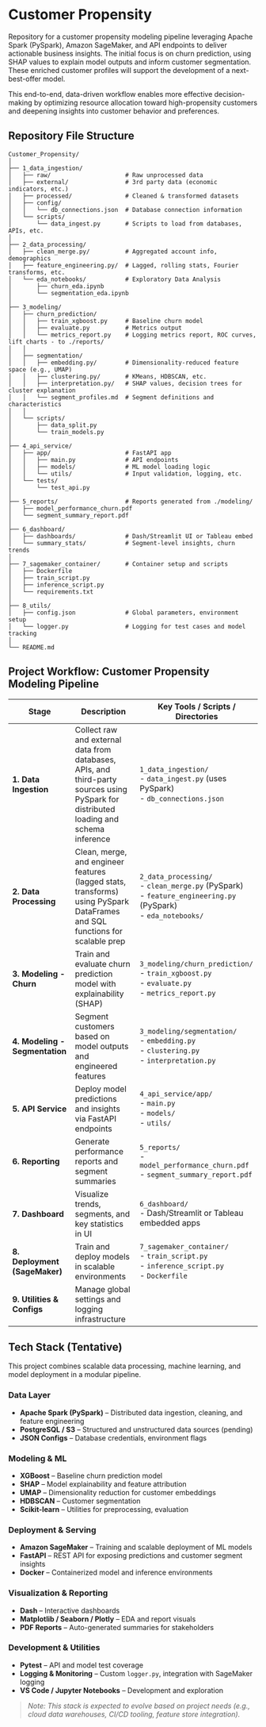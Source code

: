 # Customer Propensity

Repository for a customer propensity modeling pipeline leveraging Apache Spark (PySpark), Amazon SageMaker, and API endpoints to deliver actionable business insights.
The initial focus is on churn prediction, using SHAP values to explain model outputs and inform customer segmentation. These enriched customer profiles will support the development of a next-best-offer model.

This end-to-end, data-driven workflow enables more effective decision-making by optimizing resource allocation toward high-propensity customers and deepening insights into customer behavior and preferences.

## Repository File Structure
```
Customer_Propensity/
│
├── 1_data_ingestion/
│   ├── raw/                     # Raw unprocessed data
│   ├── external/                # 3rd party data (economic indicators, etc.)
│   ├── processed/               # Cleaned & transformed datasets
│   ├── config/
│   │   └── db_connections.json  # Database connection information
│   └── scripts/
│       └── data_ingest.py       # Scripts to load from databases, APIs, etc.
│
├── 2_data_processing/
│   ├── clean_merge.py/          # Aggregated account info, demographics
│   ├── feature_engineering.py/  # Lagged, rolling stats, Fourier transforms, etc.
│   └── eda_notebooks/           # Exploratory Data Analysis
│       ├── churn_eda.ipynb
│       └── segmentation_eda.ipynb
│
├── 3_modeling/
│   ├── churn_prediction/
│   │   ├── train_xgboost.py     # Baseline churn model
│   │   ├── evaluate.py          # Metrics output
│   │   └── metrics_report.py    # Logging metrics report, ROC curves, lift charts - to ./reports/
│   │
│   ├── segmentation/
│   │   ├── embedding.py/        # Dimensionality-reduced feature space (e.g., UMAP)
│   │   ├── clustering.py/       # KMeans, HDBSCAN, etc.
│   │   ├── interpretation.py/   # SHAP values, decision trees for cluster explanation
│   │   └── segment_profiles.md  # Segment definitions and characteristics
│   │
│   └── scripts/
│       ├── data_split.py
│       └── train_models.py
│
├── 4_api_service/
│   ├── app/                     # FastAPI app
│   │   ├── main.py              # API endpoints
│   │   ├── models/              # ML model loading logic
│   │   └── utils/               # Input validation, logging, etc.
│   └── tests/
│       └── test_api.py
│
├── 5_reports/                   # Reports generated from ./modeling/
│   ├── model_performance_churn.pdf
│   └── segment_summary_report.pdf
│
├── 6_dashboard/
│   ├── dashboards/              # Dash/Streamlit UI or Tableau embed
│   └── summary_stats/           # Segment-level insights, churn trends
│
├── 7_sagemaker_container/       # Container setup and scripts
│   ├── Dockerfile
│   ├── train_script.py
│   ├── inference_script.py
│   └── requirements.txt
│
├── 8_utils/
│   ├── config.json              # Global parameters, environment setup
│   └── logger.py                # Logging for test cases and model tracking
│
└── README.md
```

## Project Workflow: Customer Propensity Modeling Pipeline

| Stage                | Description                                                                 | Key Tools / Scripts / Directories                           |
|----------------------|-----------------------------------------------------------------------------|--------------------------------------------------------------|
| **1. Data Ingestion**| Collect raw and external data from databases, APIs, and third-party sources using PySpark for distributed loading and schema inference | `1_data_ingestion/`<br>- `data_ingest.py` (uses PySpark)<br>- `db_connections.json` |
| **2. Data Processing**| Clean, merge, and engineer features (lagged stats, transforms) using PySpark DataFrames and SQL functions for scalable prep | `2_data_processing/`<br>- `clean_merge.py` (PySpark)<br>- `feature_engineering.py` (PySpark)<br>- `eda_notebooks/` |
| **3. Modeling - Churn**| Train and evaluate churn prediction model with explainability (SHAP)       | `3_modeling/churn_prediction/`<br>- `train_xgboost.py`<br>- `evaluate.py`<br>- `metrics_report.py` |
| **4. Modeling - Segmentation**| Segment customers based on model outputs and engineered features | `3_modeling/segmentation/`<br>- `embedding.py`<br>- `clustering.py`<br>- `interpretation.py` |
| **5. API Service**    | Deploy model predictions and insights via FastAPI endpoints                | `4_api_service/app/`<br>- `main.py`<br>- `models/`<br>- `utils/` |
| **6. Reporting**      | Generate performance reports and segment summaries                         | `5_reports/`<br>- `model_performance_churn.pdf`<br>- `segment_summary_report.pdf` |
| **7. Dashboard**      | Visualize trends, segments, and key statistics in UI                       | `6_dashboard/`<br>- Dash/Streamlit or Tableau embedded apps |
| **8. Deployment (SageMaker)**| Train and deploy models in scalable environments                     | `7_sagemaker_container/`<br>- `train_script.py`<br>- `inference_script.py`<br>- `Dockerfile` |
| **9. Utilities & Configs**| Manage global settings and logging infrastructure   

## Tech Stack (Tentative)

This project combines scalable data processing, machine learning, and model deployment in a modular pipeline.

### Data Layer
- **Apache Spark (PySpark)** – Distributed data ingestion, cleaning, and feature engineering
- **PostgreSQL / S3** – Structured and unstructured data sources (pending)
- **JSON Configs** – Database credentials, environment flags

### Modeling & ML
- **XGBoost** – Baseline churn prediction model
- **SHAP** – Model explainability and feature attribution
- **UMAP** – Dimensionality reduction for customer embeddings
- **HDBSCAN** – Customer segmentation
- **Scikit-learn** – Utilities for preprocessing, evaluation

### Deployment & Serving
- **Amazon SageMaker** – Training and scalable deployment of ML models
- **FastAPI** – REST API for exposing predictions and customer segment insights
- **Docker** – Containerized model and inference environments

### Visualization & Reporting
- **Dash** – Interactive dashboards
- **Matplotlib / Seaborn / Plotly** – EDA and report visuals
- **PDF Reports** – Auto-generated summaries for stakeholders

### Development & Utilities
- **Pytest** – API and model test coverage
- **Logging & Monitoring** – Custom `logger.py`, integration with SageMaker logging
- **VS Code / Jupyter Notebooks** – Development and exploration

> _Note: This stack is expected to evolve based on project needs (e.g., cloud data warehouses, CI/CD tooling, feature store integration)._
